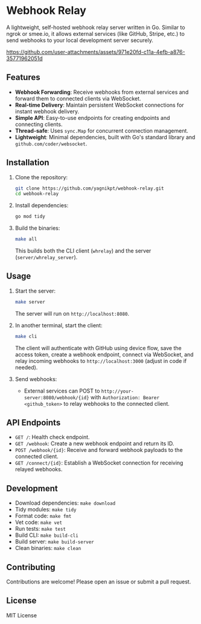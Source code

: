 # Webhook Relay

A lightweight, self-hosted webhook relay server written in Go. Similar to ngrok or smee.io, it allows external services (like GitHub, Stripe, etc.) to send webhooks to your local development server securely.

https://github.com/user-attachments/assets/971e20fd-c11a-4efb-a876-35771962051d

## Features

- **Webhook Forwarding**: Receive webhooks from external services and forward them to connected clients via WebSocket.
- **Real-time Delivery**: Maintain persistent WebSocket connections for instant webhook delivery.
- **Simple API**: Easy-to-use endpoints for creating endpoints and connecting clients.
- **Thread-safe**: Uses `sync.Map` for concurrent connection management.
- **Lightweight**: Minimal dependencies, built with Go's standard library and `github.com/coder/websocket`.

## Installation

1. Clone the repository:
   ```bash
   git clone https://github.com/yagnikpt/webhook-relay.git
   cd webhook-relay
   ```

2. Install dependencies:
   ```bash
   go mod tidy
   ```

3. Build the binaries:
   ```bash
   make all
   ```
   This builds both the CLI client (`whrelay`) and the server (`server/whrelay_server`).

## Usage

1. Start the server:
   ```bash
   make server
   ```
   The server will run on `http://localhost:8080`.

2. In another terminal, start the client:
   ```bash
   make cli
   ```
   The client will authenticate with GitHub using device flow, save the access token, create a webhook endpoint, connect via WebSocket, and relay incoming webhooks to `http://localhost:3000` (adjust in code if needed).

3. Send webhooks:
   - External services can POST to `http://your-server:8080/webhook/{id}` with `Authorization: Bearer <github_token>` to relay webhooks to the connected client.

## API Endpoints

- `GET /`: Health check endpoint.
- `GET /webhook`: Create a new webhook endpoint and return its ID.
- `POST /webhook/{id}`: Receive and forward webhook payloads to the connected client.
- `GET /connect/{id}`: Establish a WebSocket connection for receiving relayed webhooks.

## Development

- Download dependencies: `make download`
- Tidy modules: `make tidy`
- Format code: `make fmt`
- Vet code: `make vet`
- Run tests: `make test`
- Build CLI: `make build-cli`
- Build server: `make build-server`
- Clean binaries: `make clean`

## Contributing

Contributions are welcome! Please open an issue or submit a pull request.

## License

MIT License
